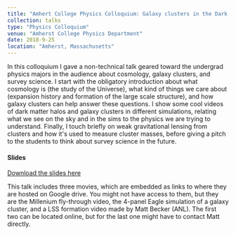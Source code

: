 ```yaml
---
title: "Amhert College Physics Colloquium: Galaxy clusters in the Dark Energy Survey"
collection: talks
type: "Physics Colloquium"
venue: "Amherst College Physics Department"
date: 2018-9-25
location: "Amherst, Massachusetts"
---
```


In this colloquium I gave a non-technical talk geared toward the undergrad physics majors in the audience about cosmology, galaxy clusters, and survey science. I start with the obligatory introduction about what cosmology is (the study of the Universe), what kind of things we care about (expansion history and formation of the large scale structure), and how galaxy clusters can help answer these questions. I show some cool videos of dark matter halos and galaxy clusters in different simulations, relating what we see on the sky and in the sims to the physics we are trying to understand. Finally, I touch briefly on weak gravitational lensing from clusters and how it's used to measure cluster masses, before giving a pitch to the students to think about survey science in the future.

#### Slides
[Download the slides here](../../files/Amherst2018.pdf)

This talk includes three movies, which are embedded as links to where they are hosted on Google drive. You might not have access to them, but they are the Millenium fly-through video, the 4-panel Eagle simulation of a galaxy cluster, and a LSS formation video made by Matt Becker (ANL). The first two can be located online, but for the last one might have to contact Matt directly.

